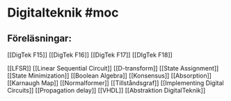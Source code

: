 # Digitalteknik #moc 

## Föreläsningar:
[[DigTek F15]]
[[DigTek F16]]
[[DigTek F17]]
[[DIgTek F18]]


[[LFSR]]
[[Linear Sequential Circuit]]
[[D-transform]]
[[State Assignment]]
[[State Minimization]]
[[Boolean Algebra]]
[[Konsensus]]
[[Absorption]]
[[Karnaugh Map]]
[[Normalformer]]
[[Tillståndsgraf]]
[[Implementing Digital Circuits]]
[[Propagation delay]] 
[[VHDL]]
[[Abstraktion DigitalTeknik]]